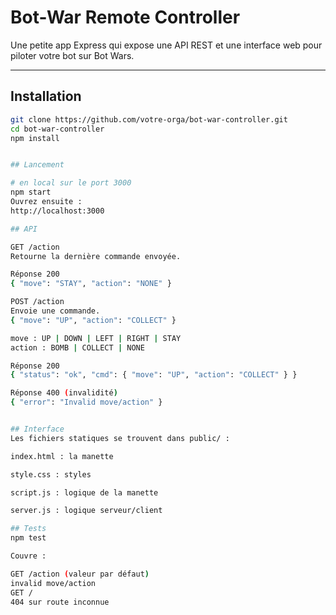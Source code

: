 # Bot-War Remote Controller

Une petite app Express qui expose une API REST et une interface web pour piloter votre bot sur Bot Wars.

---

## Installation

```bash
git clone https://github.com/votre-orga/bot-war-controller.git
cd bot-war-controller
npm install


## Lancement 

# en local sur le port 3000
npm start
Ouvrez ensuite :
http://localhost:3000

## API

GET /action
Retourne la dernière commande envoyée.

Réponse 200
{ "move": "STAY", "action": "NONE" }

POST /action
Envoie une commande.
{ "move": "UP", "action": "COLLECT" }

move : UP | DOWN | LEFT | RIGHT | STAY
action : BOMB | COLLECT | NONE

Réponse 200
{ "status": "ok", "cmd": { "move": "UP", "action": "COLLECT" } }

Réponse 400 (invalidité)
{ "error": "Invalid move/action" }


## Interface
Les fichiers statiques se trouvent dans public/ :

index.html : la manette

style.css : styles

script.js : logique de la manette

server.js : logique serveur/client

## Tests
npm test

Couvre :

GET /action (valeur par défaut)
invalid move/action
GET /
404 sur route inconnue